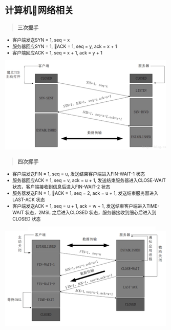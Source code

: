 # 计算机网络相关
> ### 三次握手
- 客户端发送SYN = 1, seq = x
- 服务器回应SYN = 1, ACK = 1, seq = y, ack = x + 1
- 客户端回应ACK = 1, seq = x + 1, ack = y + 1

![open](./img/open.jpg)
> ### 四次挥手
- 客户端发送FIN = 1, seq = u, 发送结束客户端进入FIN-WAIT-1 状态
- 服务器回应ACK = 1, seq = v, ack = u + 1, 发送结束服务器进入CLOSE-WAIT 状态，客户端接收到信息后进入FIN-WAIT-2 状态
- 服务器发送FIN = 1, ACK = 1, seq = 2, ack = u + 1, 发送结束服务器进入LAST-ACK 状态
- 客户端发送ACK = 1, seq = u + 1, ack = w + 1, 发送结束客户端进入TIME-WAIT 状态，2MSL 之后进入CLOSED 状态，服务器接收到细心后进入到CLOSED 状态

![close](./img/close.jpg)
